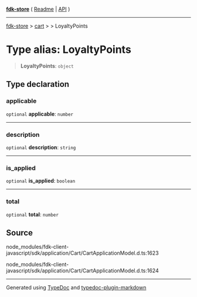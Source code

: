 [**fdk-store**](../../../README.md) ( [Readme](../../../README.md) \| [API](../../../API.md) )

---

[fdk-store](../../../API.md) > [cart](../../README.md) > [<internal>](../README.md) > LoyaltyPoints

# Type alias: LoyaltyPoints

> **LoyaltyPoints**: `object`

## Type declaration

### applicable

`optional` **applicable**: `number`

---

### description

`optional` **description**: `string`

---

### is_applied

`optional` **is_applied**: `boolean`

---

### total

`optional` **total**: `number`

## Source

node_modules/fdk-client-javascript/sdk/application/Cart/CartApplicationModel.d.ts:1623

node_modules/fdk-client-javascript/sdk/application/Cart/CartApplicationModel.d.ts:1624

---

Generated using [TypeDoc](https://typedoc.org/) and [typedoc-plugin-markdown](https://www.npmjs.com/package/typedoc-plugin-markdown)
